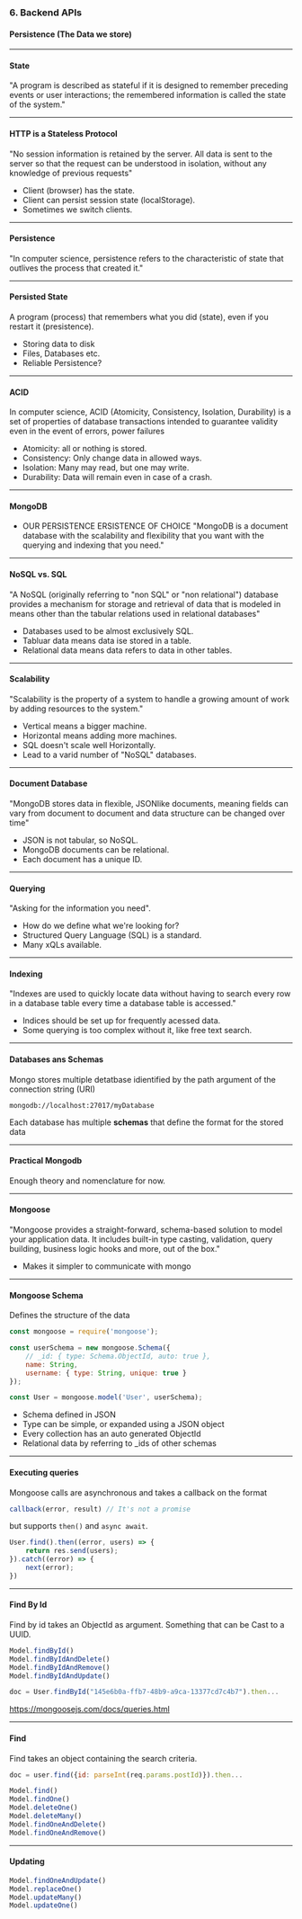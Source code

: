 ### 6. Backend APIs
#### Persistence (The Data we store)

---
#### State

"A program is described as stateful if it is designed to remember preceding events or user interactions; the remembered information is called the state of the system."

---
#### HTTP is a Stateless Protocol
"No session information is retained by the server. All data is sent to the server so
that the request can be understood in isolation, without any knowledge of previous
requests"

* Client (browser) has the state.
* Client can persist session state (localStorage).
* Sometimes we switch clients.

---
#### Persistence
"In computer science, persistence refers to the characteristic of state that outlives
the process that created it."

---
#### Persisted State
A program (process) that remembers what you did (state), even if you restart it
(presistence).

* Storing data to disk
* Files, Databases etc.
* Reliable Persistence?

---

#### ACID
In computer science, ACID (Atomicity, Consistency, Isolation, Durability) is a set of
properties of database transactions intended to guarantee validity even in the event
of errors, power failures

* Atomicity: all or nothing is stored.
* Consistency: Only change data in allowed ways.
* Isolation: Many may read, but one may write.
* Durability: Data will remain even in case of a crash.

---

#### MongoDB
* OUR PERSISTENCE ERSISTENCE OF CHOICE
"MongoDB is a document database with the scalability and flexibility that you want
	with the querying and indexing that you need."

---

#### NoSQL vs. SQL
"A NoSQL (originally referring to "non SQL" or "non relational") database provides
a mechanism for storage and retrieval of data that is modeled in means other than
the tabular relations used in relational databases"

* Databases used to be almost exclusively SQL.
* Tabluar data means data ise stored in a table.
* Relational data means data refers to data in other tables.

---

#### Scalability
"Scalability is the property of a system to handle a growing amount of work by
adding resources to the system."

* Vertical means a bigger machine.
* Horizontal means adding more machines.
* SQL doesn't scale well Horizontally.
* Lead to a varid number of "NoSQL" databases.

---

#### Document Database
"MongoDB stores data in flexible, JSON­like documents, meaning fields can
vary from document to document and data structure can be changed over time"

* JSON is not tabular, so NoSQL.
* MongoDB documents can be relational.
* Each document has a unique ID.

---

#### Querying
"Asking for the information you need".

* How do we define what we're looking for?
* Structured Query Language (SQL) is a standard.
* Many xQLs available.

---	


#### Indexing
"Indexes are used to quickly locate data without having to search every row in a
database table every time a database table is accessed."

* Indices should be set up for frequently acessed data.
* Some querying is too complex without it, like free text search.

---

#### Databases ans Schemas

Mongo stores multiple detatbase idientified by the path argument of the connection
string (URI)

```Shell
mongodb://localhost:27017/myDatabase
```

Each database has multiple **schemas** that define the format for the stored data

---
#### Practical Mongodb
Enough theory and nomenclature for now.

---
#### Mongoose
"Mongoose provides a straight-forward, schema-based solution to model your
application data. It includes built-in type casting, validation, query building,
business logic hooks and more, out of the box."
* Makes it simpler to communicate with mongo

---
#### Mongoose Schema

Defines the structure of the data

```JavaScript
const mongoose = require('mongoose');

const userSchema = new mongoose.Schema({
	// _id: { type: Schema.ObjectId, auto: true },
	name: String,
	username: { type: String, unique: true }
});

const User = mongoose.model('User', userSchema);
```

* Schema defined in JSON
* Type can be simple, or expanded using a JSON object
* Every collection has an auto generated ObjectId
* Relational data by referring to _ids of other schemas

---
#### Executing queries

Mongoose calls are asynchronous and takes a callback on the format
```JavaScript
callback(error, result) // It's not a promise
```
but supports ```then()``` and ```async await```.

```JavaScript
User.find().then((error, users) => {
	return res.send(users);
}).catch((error) => {
	next(error);
})
```


---
#### Find By Id

Find by id takes an ObjectId as argument. Something that can be Cast to a UUID.

```JavaScript
Model.findById()
Model.findByIdAndDelete()
Model.findByIdAndRemove()
Model.findByIdAndUpdate()
```

```JavaScript
doc = User.findById("145e6b0a-ffb7-48b9-a9ca-13377cd7c4b7").then...
```

<a href="https://mongoosejs.com/docs/queries.html" target="_blank">https://mongoosejs.com/docs/queries.html</a>

---
#### Find

Find takes an object containing the search criteria.

```JavaScript
doc = user.find({id: parseInt(req.params.postId)}).then...
```

```JavaScript
Model.find()
Model.findOne()
Model.deleteOne()
Model.deleteMany()
Model.findOneAndDelete()
Model.findOneAndRemove()
```

---
#### Updating

```JavaScript
Model.findOneAndUpdate()
Model.replaceOne()
Model.updateMany()
Model.updateOne()
```